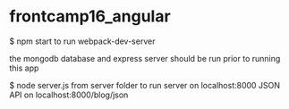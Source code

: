 # frontcamp16_angular

$ npm start
to run webpack-dev-server

the mongodb database and express server should be run prior to running this app 

$ node server.js
from server folder to run server on localhost:8000
JSON API on localhost:8000/blog/json